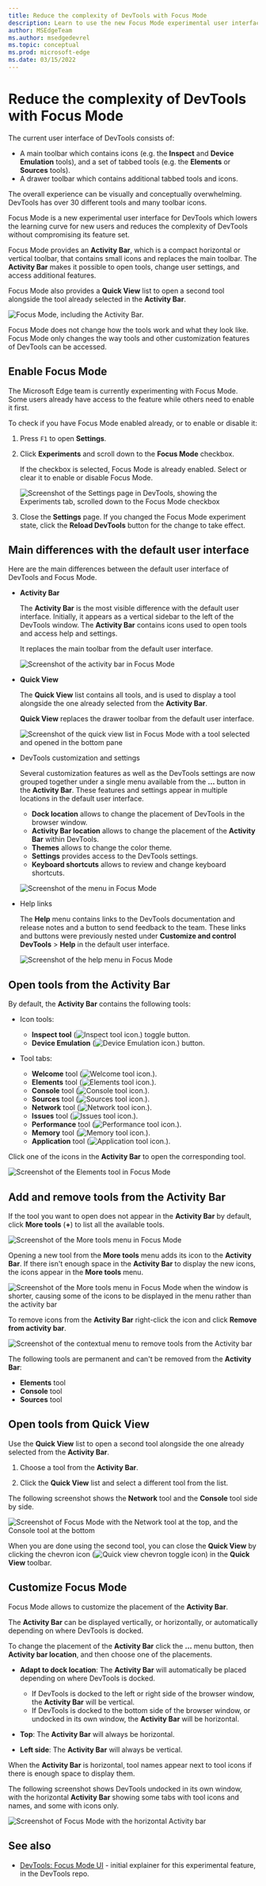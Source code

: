 ```yaml
---
title: Reduce the complexity of DevTools with Focus Mode
description: Learn to use the new Focus Mode experimental user interface to reduce the complexity of DevTools, make it more compact, and easier to open and close tools.
author: MSEdgeTeam
ms.author: msedgedevrel
ms.topic: conceptual
ms.prod: microsoft-edge
ms.date: 03/15/2022
---
```

# Reduce the complexity of DevTools with Focus Mode

The current user interface of DevTools consists of:

* A main toolbar which contains icons (e.g. the **Inspect** and **Device Emulation** tools), and a set of tabbed tools (e.g. the **Elements** or **Sources** tools).
* A drawer toolbar which contains additional tabbed tools and icons.

The overall experience can be visually and conceptually overwhelming. DevTools has over 30 different tools and many toolbar icons.

Focus Mode is a new experimental user interface for DevTools which lowers the learning curve for new users and reduces the complexity of DevTools without compromising its feature set.

Focus Mode provides an **Activity Bar**, which is a compact horizontal or vertical toolbar, that contains small icons and replaces the main toolbar. The **Activity Bar** makes it possible to open tools, change user settings, and access additional features.

Focus Mode also provides a **Quick View** list to open a second tool alongside the tool already selected in the **Activity Bar**.

![Focus Mode, including the Activity Bar.](media/experimental-features/focus-mode.png)

Focus Mode does not change how the tools work and what they look like. Focus Mode only changes the way tools and other customization features of DevTools can be accessed.


<!-- ====================================================================== -->
## Enable Focus Mode

The Microsoft Edge team is currently experimenting with Focus Mode. Some users already have access to the feature while others need to enable it first.

To check if you have Focus Mode enabled already, or to enable or disable it:

1. Press `F1` to open **Settings**.

1. Click **Experiments** and scroll down to the **Focus Mode** checkbox.

   If the checkbox is selected, Focus Mode is already enabled. Select or clear it to enable or disable Focus Mode.

    ![Screenshot of the Settings page in DevTools, showing the Experiments tab, scrolled down to the Focus Mode checkbox](media/focus-mode-pref.png)

1. Close the **Settings** page. If you changed the Focus Mode experiment state, click the **Reload DevTools** button for the change to take effect.


<!-- ====================================================================== -->
## Main differences with the default user interface

Here are the main differences between the default user interface of DevTools and Focus Mode.

* **Activity Bar**

  The **Activity Bar** is the most visible difference with the default user interface. Initially, it appears as a vertical sidebar to the left of the DevTools window. The **Activity Bar** contains icons used to open tools and access help and settings.

  It replaces the main toolbar from the default user interface.

  ![Screenshot of the activity bar in Focus Mode](media/focus-mode-activity-bar.png)

* **Quick View**

  The **Quick View** list contains all tools, and is used to display a tool alongside the one already selected from the **Activity Bar**.

  **Quick View** replaces the drawer toolbar from the default user interface.

  ![Screenshot of the quick view list in Focus Mode with a tool selected and opened in the bottom pane](media/focus-mode-quick-view.png)

* DevTools customization and settings

  Several customization features as well as the DevTools settings are now grouped together under a single menu available from the **...** button in the **Activity Bar**. These features and settings appear in multiple locations in the default user interface.

  * **Dock location** allows to change the placement of DevTools in the browser window.
  * **Activity Bar location** allows to change the placement of the **Activity Bar** within DevTools.
  * **Themes** allows to change the color theme.
  * **Settings** provides access to the DevTools settings.
  * **Keyboard shortcuts** allows to review and change keyboard shortcuts.

  ![Screenshot of the menu in Focus Mode](media/focus-mode-menu.png)

* Help links

  The **Help** menu contains links to the DevTools documentation and release notes and a button to send feedback to the team. These links and buttons were previously nested under **Customize and control DevTools** > **Help** in the default user interface.

  ![Screenshot of the help menu in Focus Mode](media/focus-mode-help.png)


<!-- ====================================================================== -->
## Open tools from the Activity Bar

By default, the **Activity Bar** contains the following tools:

* Icon tools:
   *  **Inspect tool** (![Inspect tool icon.](../media/inspect-tool-icon-light-theme.png)) toggle button.
   *  **Device Emulation** (![Device Emulation icon.](../media/device-emulation-icon-light-theme.png)) button.

* Tool tabs:
   *  **Welcome** tool (![Welcome tool icon.](media/focus-mode-welcome.png)).
   *  **Elements** tool (![Elements tool icon.](media/focus-mode-elements.png)).
   *  **Console** tool (![Console tool icon.](media/focus-mode-console.png)).
   *  **Sources** tool (![Sources tool icon.](media/focus-mode-sources.png)).
   *  **Network** tool (![Network tool icon.](media/focus-mode-network.png)).
   *  **Issues** tool (![Issues tool icon.](media/focus-mode-issues.png)).
   *  **Performance** tool (![Performance tool icon.](media/focus-mode-performance.png)).
   *  **Memory** tool (![Memory tool icon.](media/focus-mode-memory.png)).
   *  **Application** tool (![Application tool icon.](media/focus-mode-application.png)).

Click one of the icons in the **Activity Bar** to open the corresponding tool.

![Screenshot of the Elements tool in Focus Mode](media/focus-mode-elements-tool.png)


<!-- ====================================================================== -->
## Add and remove tools from the Activity Bar

If the tool you want to open does not appear in the **Activity Bar** by default, click **More tools** (**+**) to list all the available tools.

![Screenshot of the More tools menu in Focus Mode](media/focus-mode-more-tools.png)

Opening a new tool from the **More tools** menu adds its icon to the **Activity Bar**. If there isn't enough space in the **Activity Bar** to display the new icons, the icons appear in the **More tools** menu.

![Screenshot of the More tools menu in Focus Mode when the window is shorter, causing some of the icons to be displayed in the menu rather than the activity bar](media/focus-mode-overflow-tools.png)

To remove icons from the **Activity Bar** right-click the icon and click **Remove from activity bar**.

![Screenshot of the contextual menu to remove tools from the Activity bar](media/focus-mode-remove-tool.png)

The following tools are permanent and can't be removed from the **Activity Bar**:

* **Elements** tool
* **Console** tool
* **Sources** tool


<!-- ====================================================================== -->
## Open tools from Quick View

Use the **Quick View** list to open a second tool alongside the one already selected from the **Activity Bar**.

1. Choose a tool from the **Activity Bar**.

1. Click the **Quick View** list and select a different tool from the list.

The following screenshot shows the **Network** tool and the **Console** tool side by side.

![Screenshot of Focus Mode with the Network tool at the top, and the Console tool at the bottom](media/focus-mode-quick-view-tool.png)

When you are done using the second tool, you can close the **Quick View** by clicking the chevron icon (![Quick view chevron toggle icon](media/focus-mode-chevron.png)) in the **Quick View** toolbar.


<!-- ====================================================================== -->
## Customize Focus Mode

Focus Mode allows to customize the placement of the **Activity Bar**.

The **Activity Bar** can be displayed vertically, or horizontally, or automatically depending on where DevTools is docked.

To change the placement of the **Activity Bar** click the **...** menu button, then **Activity bar location**, and then choose one of the placements.

* **Adapt to dock location**: The **Activity Bar** will automatically be placed depending on where DevTools is docked.

  * If DevTools is docked to the left or right side of the browser window, the **Activity Bar** will be vertical.
  * If DevTools is docked to the bottom side of the browser window, or undocked in its own window, the **Activity Bar** will be horizontal.

* **Top**: The **Activity Bar** will always be horizontal.

* **Left side**: The **Activity Bar** will always be vertical.

When the **Activity Bar** is horizontal, tool names appear next to tool icons if there is enough space to display them.

The following screenshot shows DevTools undocked in its own window, with the horizontal **Activity Bar** showing some tabs with tool icons and names, and some with icons only.

![Screenshot of Focus Mode with the horizontal Activity bar](media/focus-mode-horizontal.png)


<!-- ====================================================================== -->
## See also

* [DevTools: Focus Mode UI](https://github.com/MicrosoftEdge/DevTools/blob/main/explainers/FocusMode/explainer.md) - initial explainer for this experimental feature, in the DevTools repo.
